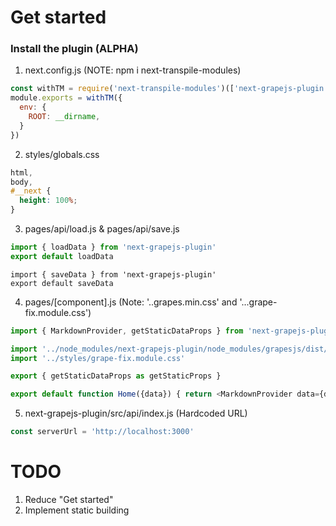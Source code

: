 # Get started

### Install the plugin (ALPHA)
1. next.config.js (NOTE: npm i next-transpile-modules)
```js
const withTM = require('next-transpile-modules')(['next-grapejs-plugin'], {resolveSymlinks: false})
module.exports = withTM({
  env: {
    ROOT: __dirname,
  }
})
```

2. styles/globals.css
```css
html,
body,
#__next {
  height: 100%;
}
```

3. pages/api/load.js & pages/api/save.js
```js
import { loadData } from 'next-grapejs-plugin'
export default loadData 
```
```
import { saveData } from 'next-grapejs-plugin'
export default saveData 
```

4. pages/[component].js (Note: '..grapes.min.css' and '...grape-fix.module.css')
```js
import { MarkdownProvider, getStaticDataProps } from 'next-grapejs-plugin'

import '../node_modules/next-grapejs-plugin/node_modules/grapesjs/dist/css/grapes.min.css'
import '../styles/grape-fix.module.css'

export { getStaticDataProps as getStaticProps }

export default function Home({data}) { return <MarkdownProvider data={data}/> }
```

5. next-grapejs-plugin/src/api/index.js (Hardcoded URL)
```js
const serverUrl = 'http://localhost:3000'
```

# TODO
1. Reduce "Get started"
2. Implement static building